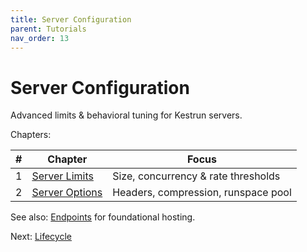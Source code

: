 ```yaml
---
title: Server Configuration
parent: Tutorials
nav_order: 13
---
```


# Server Configuration

Advanced limits & behavioral tuning for Kestrun servers.

Chapters:

| # | Chapter | Focus |
|---|---------|-------|
| 1 | [Server Limits](./1.Server-Limits) | Size, concurrency & rate thresholds |
| 2 | [Server Options](./2.Server-Options) | Headers, compression, runspace pool |

See also: [Endpoints](../7.endpoints/index) for foundational hosting.

Next: [Lifecycle](../14.lifecycle/index)
